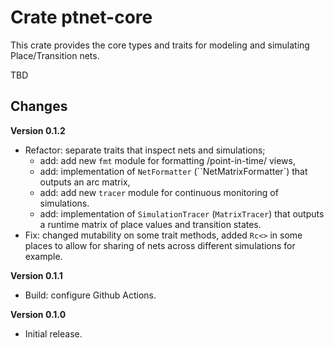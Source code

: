 # Crate ptnet-core

This crate provides the core types and traits for modeling and simulating Place/Transition nets.

TBD

## Changes

**Version 0.1.2**

* Refactor: separate traits that inspect nets and simulations;
  * add: add new `fmt` module for formatting /point-in-time/ views,
  * add: implementation of `NetFormatter` (``NetMatrixFormatter`) that outputs an arc matrix,
  * add: add new `tracer` module for continuous monitoring of simulations.
  * add: implementation of `SimulationTracer` (`MatrixTracer`) that outputs a runtime matrix of place values and transition
    states.
* Fix: changed mutability on some trait methods, added `Rc<>` in some places to allow for sharing of nets across different
  simulations for example.

**Version 0.1.1**

* Build: configure Github Actions.

**Version 0.1.0**

* Initial release.
